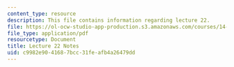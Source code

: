 ```yaml
---
content_type: resource
description: This file contains information regarding lecture 22.
file: https://ol-ocw-studio-app-production.s3.amazonaws.com/courses/14-581-international-economics-i-spring-2013/c9982e9041687bcc31feafb4a26479dd_MIT14_581S13_classnotes22.pdf
file_type: application/pdf
resourcetype: Document
title: Lecture 22 Notes
uid: c9982e90-4168-7bcc-31fe-afb4a26479dd
---
```

